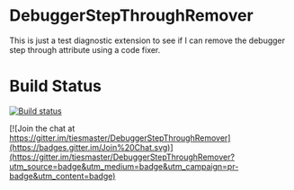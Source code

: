 # DebuggerStepThroughRemover
This is just a test diagnostic extension to see if I can remove the debugger step through attribute using a code fixer.

# Build Status
[![Build status](https://ci.appveyor.com/api/projects/status/9qnkufduty8i6ncb?svg=true)](https://ci.appveyor.com/project/tiesmaster/debuggerstepthroughremover)

[![Join the chat at https://gitter.im/tiesmaster/DebuggerStepThroughRemover](https://badges.gitter.im/Join%20Chat.svg)](https://gitter.im/tiesmaster/DebuggerStepThroughRemover?utm_source=badge&utm_medium=badge&utm_campaign=pr-badge&utm_content=badge)
